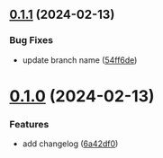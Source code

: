 ## [0.1.1](https://github.com/kathrynSASp/greetings-ci/compare/v0.1.0...v0.1.1) (2024-02-13)


### Bug Fixes

* update branch name ([54ff6de](https://github.com/kathrynSASp/greetings-ci/commit/54ff6ded3891828ffd277c0ca7b1a59c57209c7f))



# [0.1.0](https://github.com/kathrynSASp/greetings-ci/compare/6a42df00a0d446ebba6f98f16c3dde6f5185025e...v0.1.0) (2024-02-13)


### Features

* add changelog ([6a42df0](https://github.com/kathrynSASp/greetings-ci/commit/6a42df00a0d446ebba6f98f16c3dde6f5185025e))



